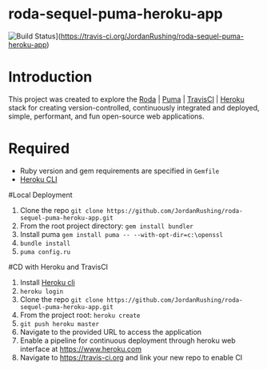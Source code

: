 # roda-sequel-puma-heroku-app
![Build Status](https://travis-ci.org/JordanRushing/roda-sequel-puma-heroku-app.svg?branch=master)](https://travis-ci.org/JordanRushing/roda-sequel-puma-heroku-app)
# Introduction
This project was created to explore the [Roda](https://github.com/jeremyevans/roda) | [Puma](https://github.com/puma/puma) | [TravisCI](https://travis-ci.org/) | [Heroku](https://dashboard.heroku.com/login) stack for creating version-controlled, continuously integrated and deployed, simple, performant, and fun open-source web applications.  

# Required
* Ruby version and gem requirements are specified in ```Gemfile```
* [Heroku CLI](https://devcenter.heroku.com/articles/heroku-cli)  
  
#Local Deployment  
1. Clone the repo ```git clone https://github.com/JordanRushing/roda-sequel-puma-heroku-app.git```
2. From the root project directory: ```gem install bundler```
3. Install puma ```gem install puma -- --with-opt-dir=c:\openssl```
3. ```bundle install```
4. ```puma config.ru```  

#CD with Heroku and TravisCI
1. Install [Heroku cli](https://devcenter.heroku.com/articles/heroku-cli) 
2. ```heroku login```
3. Clone the repo ```git clone https://github.com/JordanRushing/roda-sequel-puma-heroku-app.git```
4. From the project root: ```heroku create```
5. ```git push heroku master```
6. Navigate to the provided URL to access the application
7. Enable a pipeline for continuous deployment through heroku web interface at https://www.heroku.com
8. Navigate to https://travis-ci.org and link your new repo to enable CI
